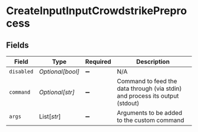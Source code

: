# CreateInputInputCrowdstrikePreprocess


## Fields

| Field                                                                        | Type                                                                         | Required                                                                     | Description                                                                  |
| ---------------------------------------------------------------------------- | ---------------------------------------------------------------------------- | ---------------------------------------------------------------------------- | ---------------------------------------------------------------------------- |
| `disabled`                                                                   | *Optional[bool]*                                                             | :heavy_minus_sign:                                                           | N/A                                                                          |
| `command`                                                                    | *Optional[str]*                                                              | :heavy_minus_sign:                                                           | Command to feed the data through (via stdin) and process its output (stdout) |
| `args`                                                                       | List[*str*]                                                                  | :heavy_minus_sign:                                                           | Arguments to be added to the custom command                                  |